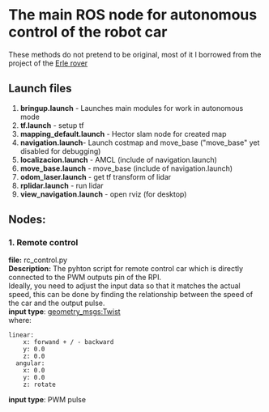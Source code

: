 # The main ROS node for autonomous control of the robot car
These methods do not pretend to be original, most of it I borrowed from the project of the [Erle rover](http://erlerobotics.com/blog/erle-rover/)


## Launch files
1. **bringup.launch**	- Launches main modules for work in autonomous mode 
2. **tf.launch**	- setup tf
3. **mapping_default.launch**	- Hector slam node for created map  
4. **navigation.launch**- Launch costmap and move_base ("move_base" yet disabled for debugging)
5. **localizacion.launch** - AMCL (include of navigation.launch)
6. **move_base.launch**	- move_base (include of navigation.launch)
7. **odom_laser.launch**	- get tf transform of lidar
8. **rplidar.launch**	- run lidar
9. **view_navigation.launch**	- open rviz (for desktop)

## Nodes:

### 1. Remote control
**file:** rc_control.py<br/>
**Description:** The pyhton script for remote control car which is directly connected to the PWM outputs pin of the RPI.<br/>
Ideally, you need to adjust the input data so that it matches the actual speed, this can be done by finding the relationship between the speed of the car and the output pulse.<br/>
**input type**: [geometry_msgs:Twist](http://docs.ros.org/api/geometry_msgs/html/msg/Twist.html)<br/>
where:

```
linear:
    x: forwand + / - backward 
    y: 0.0
    z: 0.0
  angular:
    x: 0.0
    y: 0.0
    z: rotate
```
**input type**: PWM pulse
